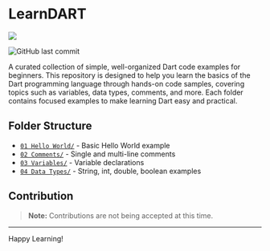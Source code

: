 # LearnDART 
<img src="https://skillicons.dev/icons?i=dart"/>

![GitHub last commit](https://img.shields.io/github/last-commit/jagratadeb/LearnDART?style=for-the-badge)

A curated collection of simple, well-organized Dart code examples for beginners. This repository is designed to help you learn the basics of the Dart programming language through hands-on code samples, covering topics such as variables, data types, comments, and more. Each folder contains focused examples to make learning Dart easy and practical.

## Folder Structure
- [`01 Hello World/`](./01%20Hello%20World/) - Basic Hello World example
- [`02 Comments/`](./02%20Comments/) - Single and multi-line comments
- [`03 Variables/`](./03%20Variables/) - Variable declarations
- [`04 Data Types/`](./04%20Data%20Types/) - String, int, double, boolean examples

## Contribution
> **Note:** Contributions are not being accepted at this time.

---
Happy Learning!
